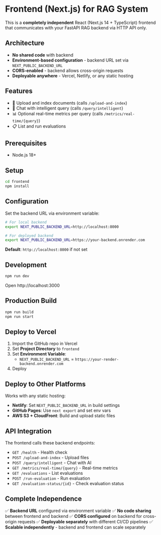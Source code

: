 # Frontend (Next.js) for RAG System

This is a **completely independent** React (Next.js 14 + TypeScript) frontend that communicates with your FastAPI RAG backend via HTTP API only.

## Architecture

- **No shared code** with backend
- **Environment-based configuration** - backend URL set via `NEXT_PUBLIC_BACKEND_URL`
- **CORS-enabled** - backend allows cross-origin requests
- **Deployable anywhere** - Vercel, Netlify, or any static hosting

## Features

- 📁 Upload and index documents (calls `/upload-and-index`)
- 💬 Chat with intelligent query (calls `/query/intelligent`)
- 📊 Optional real-time metrics per query (calls `/metrics/real-time/{query}`)
- 📋 List and run evaluations

## Prerequisites

- Node.js 18+

## Setup

```bash
cd frontend
npm install
```

## Configuration

Set the backend URL via environment variable:

```bash
# For local backend
export NEXT_PUBLIC_BACKEND_URL=http://localhost:8000

# For deployed backend
export NEXT_PUBLIC_BACKEND_URL=https://your-backend.onrender.com
```

**Default**: `http://localhost:8000` if not set

## Development

```bash
npm run dev
```

Open http://localhost:3000

## Production Build

```bash
npm run build
npm run start
```

## Deploy to Vercel

1. Import the GitHub repo in Vercel
2. Set **Project Directory** to `frontend`
3. Set **Environment Variable**:
   - `NEXT_PUBLIC_BACKEND_URL` = `https://your-render-backend.onrender.com`
4. Deploy

## Deploy to Other Platforms

Works with any static hosting:

- **Netlify**: Set `NEXT_PUBLIC_BACKEND_URL` in build settings
- **GitHub Pages**: Use `next export` and set env vars
- **AWS S3 + CloudFront**: Build and upload static files

## API Integration

The frontend calls these backend endpoints:

- `GET /health` - Health check
- `POST /upload-and-index` - Upload files
- `POST /query/intelligent` - Chat with AI
- `GET /metrics/real-time/{query}` - Real-time metrics
- `GET /evaluations` - List evaluations
- `POST /run-evaluation` - Run evaluation
- `GET /evaluation-status/{id}` - Check evaluation status

## Complete Independence

✅ **Backend URL** configured via environment variable
✅ **No code sharing** between frontend and backend
✅ **CORS configured** on backend for cross-origin requests
✅ **Deployable separately** with different CI/CD pipelines
✅ **Scalable independently** - backend and frontend can scale separately

